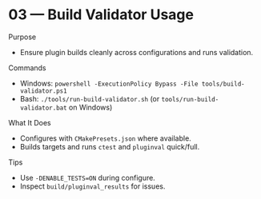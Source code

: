 # 03 — Build Validator Usage

Purpose
- Ensure plugin builds cleanly across configurations and runs validation.

Commands
- Windows: `powershell -ExecutionPolicy Bypass -File tools/build-validator.ps1`
- Bash: `./tools/run-build-validator.sh` (or `tools/run-build-validator.bat` on Windows)

What It Does
- Configures with `CMakePresets.json` where available.
- Builds targets and runs `ctest` and `pluginval` quick/full.

Tips
- Use `-DENABLE_TESTS=ON` during configure.
- Inspect `build/pluginval_results` for issues.

